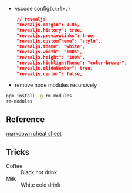 * vscode config`(ctrl+,)`
```json
    // revealjs
    "revealjs.margin": 0.05,
    "revealjs.history": true,
    "revealjs.previewLinks": true,
    "revealjs.customTheme": "style",
    "revealjs.theme": "white",
    "revealjs.width": "100%",
    "revealjs.height": "100%",
    "revealjs.highlightTheme": "color-brewer",
    "revealjs.slideNumber": true,
    "revealjs.center": false,
```
* remove node modules recursively
```bash
npm install -g rm-modules
rm-modules
```

## Reference

[markdown cheat sheet](https://github.com/adam-p/markdown-here/wiki/Markdown-Cheatsheet)


## Tricks
<dl>
  <dt>Coffee</dt>
  <dd>Black hot drink</dd>
  <dt>Milk</dt>
  <dd>White cold drink</dd>
</dl>